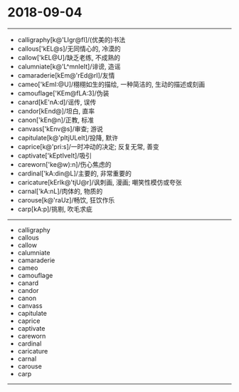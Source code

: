 # 2018-09-04

---

- calligraphy[k@'LIgr@fI]/(优美的)书法
- callous['kEL@s]/无同情心的, 冷漠的
- callow['kEL@U]/缺乏老练, 不成熟的
- calumniate[k@'L^mnIeIt]/诽谤, 造谣
- camaraderie[kEm@'rEd@rI]/友情
- cameo['kEmI:@U]/栩栩如生的描绘, 一种简洁的, 生动的描述或刻画
- camouflage['KEm@fLA:3]/伪装
- canard[kE'nA:d]/谣传, 误传
- candor[kEnd@]/坦白, 直率
- canon['kEn@n]/正教, 标准
- canvass['kEnv@s]/审查; 游说
- capitulate[k@'pItjULeIt]/投降, 默许
- caprice[k@'pri:s]/一时冲动的决定; 反复无常, 善变
- captivate['kEptIveIt]/吸引
- careworn['ke@w):n]/伤心焦虑的
- cardinal['kA:din@L]/主要的, 非常重要的
- caricature[kErIk@'tjU@r]/讽刺画, 漫画; 嘲笑性模仿或夸张
- carnal['kA:nL]/肉体的, 物质的
- carouse[k@'raUz]/畅饮, 狂饮作乐
- carp[kA:p]/挑剔, 吹毛求疵

---

- calligraphy
- callous
- callow
- calumniate
- camaraderie
- cameo
- camouflage
- canard
- candor
- canon
- canvass
- capitulate
- caprice
- captivate
- careworn
- cardinal
- caricature
- carnal
- carouse
- carp

---


